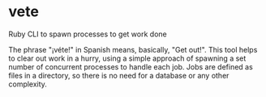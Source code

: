 # vete

Ruby CLI to spawn processes to get work done

The phrase "¡véte!" in Spanish means, basically, "Get out!". This tool helps to clear out work in a hurry, using a simple approach of spawning a set number of concurrent processes to handle each job. Jobs are defined as files in a directory, so there is no need for a database or any other complexity.

